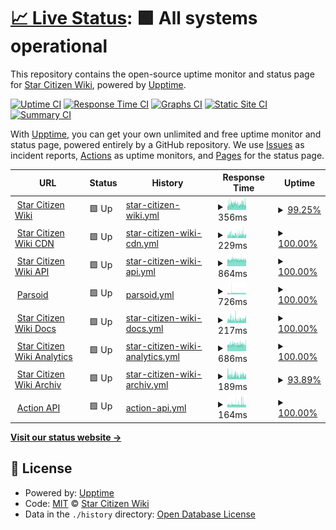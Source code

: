 # [📈 Live Status](https://status.star-citizen.wiki): <!--live status--> **🟩 All systems operational**

This repository contains the open-source uptime monitor and status page for [Star Citizen Wiki](https://star-citizen.wiki), powered by [Upptime](https://github.com/upptime/upptime).

[![Uptime CI](https://github.com/StarCitizenWiki/status/workflows/Uptime%20CI/badge.svg)](https://github.com/StarCitizenWiki/status/actions?query=workflow%3A%22Uptime+CI%22)
[![Response Time CI](https://github.com/StarCitizenWiki/status/workflows/Response%20Time%20CI/badge.svg)](https://github.com/StarCitizenWiki/status/actions?query=workflow%3A%22Response+Time+CI%22)
[![Graphs CI](https://github.com/StarCitizenWiki/status/workflows/Graphs%20CI/badge.svg)](https://github.com/StarCitizenWiki/status/actions?query=workflow%3A%22Graphs+CI%22)
[![Static Site CI](https://github.com/StarCitizenWiki/status/workflows/Static%20Site%20CI/badge.svg)](https://github.com/StarCitizenWiki/status/actions?query=workflow%3A%22Static+Site+CI%22)
[![Summary CI](https://github.com/StarCitizenWiki/status/workflows/Summary%20CI/badge.svg)](https://github.com/StarCitizenWiki/status/actions?query=workflow%3A%22Summary+CI%22)

With [Upptime](https://upptime.js.org), you can get your own unlimited and free uptime monitor and status page, powered entirely by a GitHub repository. We use [Issues](https://github.com/StarCitizenWiki/status/issues) as incident reports, [Actions](https://github.com/StarCitizenWiki/status/actions) as uptime monitors, and [Pages](https://status.star-citizen.wiki) for the status page.

<!--start: status pages-->
<!-- This summary is generated by Upptime (https://github.com/upptime/upptime) -->
<!-- Do not edit this manually, your changes will be overwritten -->
<!-- prettier-ignore -->
| URL | Status | History | Response Time | Uptime |
| --- | ------ | ------- | ------------- | ------ |
| <img alt="" src="https://icons.duckduckgo.com/ip3/star-citizen.wiki.ico" height="13"> [Star Citizen Wiki](https://star-citizen.wiki) | 🟩 Up | [star-citizen-wiki.yml](https://github.com/StarCitizenWiki/status/commits/HEAD/history/star-citizen-wiki.yml) | <details><summary><img alt="Response time graph" src="./graphs/star-citizen-wiki/response-time-week.png" height="20"> 356ms</summary><br><a href="https://status.star-citizen.wiki/history/star-citizen-wiki"><img alt="Response time 478" src="https://img.shields.io/endpoint?url=https%3A%2F%2Fraw.githubusercontent.com%2FStarCitizenWiki%2Fstatus%2FHEAD%2Fapi%2Fstar-citizen-wiki%2Fresponse-time.json"></a><br><a href="https://status.star-citizen.wiki/history/star-citizen-wiki"><img alt="24-hour response time 344" src="https://img.shields.io/endpoint?url=https%3A%2F%2Fraw.githubusercontent.com%2FStarCitizenWiki%2Fstatus%2FHEAD%2Fapi%2Fstar-citizen-wiki%2Fresponse-time-day.json"></a><br><a href="https://status.star-citizen.wiki/history/star-citizen-wiki"><img alt="7-day response time 356" src="https://img.shields.io/endpoint?url=https%3A%2F%2Fraw.githubusercontent.com%2FStarCitizenWiki%2Fstatus%2FHEAD%2Fapi%2Fstar-citizen-wiki%2Fresponse-time-week.json"></a><br><a href="https://status.star-citizen.wiki/history/star-citizen-wiki"><img alt="30-day response time 380" src="https://img.shields.io/endpoint?url=https%3A%2F%2Fraw.githubusercontent.com%2FStarCitizenWiki%2Fstatus%2FHEAD%2Fapi%2Fstar-citizen-wiki%2Fresponse-time-month.json"></a><br><a href="https://status.star-citizen.wiki/history/star-citizen-wiki"><img alt="1-year response time 473" src="https://img.shields.io/endpoint?url=https%3A%2F%2Fraw.githubusercontent.com%2FStarCitizenWiki%2Fstatus%2FHEAD%2Fapi%2Fstar-citizen-wiki%2Fresponse-time-year.json"></a></details> | <details><summary><a href="https://status.star-citizen.wiki/history/star-citizen-wiki">99.25%</a></summary><a href="https://status.star-citizen.wiki/history/star-citizen-wiki"><img alt="All-time uptime 99.88%" src="https://img.shields.io/endpoint?url=https%3A%2F%2Fraw.githubusercontent.com%2FStarCitizenWiki%2Fstatus%2FHEAD%2Fapi%2Fstar-citizen-wiki%2Fuptime.json"></a><br><a href="https://status.star-citizen.wiki/history/star-citizen-wiki"><img alt="24-hour uptime 100.00%" src="https://img.shields.io/endpoint?url=https%3A%2F%2Fraw.githubusercontent.com%2FStarCitizenWiki%2Fstatus%2FHEAD%2Fapi%2Fstar-citizen-wiki%2Fuptime-day.json"></a><br><a href="https://status.star-citizen.wiki/history/star-citizen-wiki"><img alt="7-day uptime 99.25%" src="https://img.shields.io/endpoint?url=https%3A%2F%2Fraw.githubusercontent.com%2FStarCitizenWiki%2Fstatus%2FHEAD%2Fapi%2Fstar-citizen-wiki%2Fuptime-week.json"></a><br><a href="https://status.star-citizen.wiki/history/star-citizen-wiki"><img alt="30-day uptime 99.83%" src="https://img.shields.io/endpoint?url=https%3A%2F%2Fraw.githubusercontent.com%2FStarCitizenWiki%2Fstatus%2FHEAD%2Fapi%2Fstar-citizen-wiki%2Fuptime-month.json"></a><br><a href="https://status.star-citizen.wiki/history/star-citizen-wiki"><img alt="1-year uptime 99.96%" src="https://img.shields.io/endpoint?url=https%3A%2F%2Fraw.githubusercontent.com%2FStarCitizenWiki%2Fstatus%2FHEAD%2Fapi%2Fstar-citizen-wiki%2Fuptime-year.json"></a></details>
| <img alt="" src="https://icons.duckduckgo.com/ip3/cdn.star-citizen.wiki.ico" height="13"> [Star Citizen Wiki CDN](https://cdn.star-citizen.wiki/favicon.ico) | 🟩 Up | [star-citizen-wiki-cdn.yml](https://github.com/StarCitizenWiki/status/commits/HEAD/history/star-citizen-wiki-cdn.yml) | <details><summary><img alt="Response time graph" src="./graphs/star-citizen-wiki-cdn/response-time-week.png" height="20"> 229ms</summary><br><a href="https://status.star-citizen.wiki/history/star-citizen-wiki-cdn"><img alt="Response time 314" src="https://img.shields.io/endpoint?url=https%3A%2F%2Fraw.githubusercontent.com%2FStarCitizenWiki%2Fstatus%2FHEAD%2Fapi%2Fstar-citizen-wiki-cdn%2Fresponse-time.json"></a><br><a href="https://status.star-citizen.wiki/history/star-citizen-wiki-cdn"><img alt="24-hour response time 182" src="https://img.shields.io/endpoint?url=https%3A%2F%2Fraw.githubusercontent.com%2FStarCitizenWiki%2Fstatus%2FHEAD%2Fapi%2Fstar-citizen-wiki-cdn%2Fresponse-time-day.json"></a><br><a href="https://status.star-citizen.wiki/history/star-citizen-wiki-cdn"><img alt="7-day response time 229" src="https://img.shields.io/endpoint?url=https%3A%2F%2Fraw.githubusercontent.com%2FStarCitizenWiki%2Fstatus%2FHEAD%2Fapi%2Fstar-citizen-wiki-cdn%2Fresponse-time-week.json"></a><br><a href="https://status.star-citizen.wiki/history/star-citizen-wiki-cdn"><img alt="30-day response time 227" src="https://img.shields.io/endpoint?url=https%3A%2F%2Fraw.githubusercontent.com%2FStarCitizenWiki%2Fstatus%2FHEAD%2Fapi%2Fstar-citizen-wiki-cdn%2Fresponse-time-month.json"></a><br><a href="https://status.star-citizen.wiki/history/star-citizen-wiki-cdn"><img alt="1-year response time 309" src="https://img.shields.io/endpoint?url=https%3A%2F%2Fraw.githubusercontent.com%2FStarCitizenWiki%2Fstatus%2FHEAD%2Fapi%2Fstar-citizen-wiki-cdn%2Fresponse-time-year.json"></a></details> | <details><summary><a href="https://status.star-citizen.wiki/history/star-citizen-wiki-cdn">100.00%</a></summary><a href="https://status.star-citizen.wiki/history/star-citizen-wiki-cdn"><img alt="All-time uptime 99.91%" src="https://img.shields.io/endpoint?url=https%3A%2F%2Fraw.githubusercontent.com%2FStarCitizenWiki%2Fstatus%2FHEAD%2Fapi%2Fstar-citizen-wiki-cdn%2Fuptime.json"></a><br><a href="https://status.star-citizen.wiki/history/star-citizen-wiki-cdn"><img alt="24-hour uptime 100.00%" src="https://img.shields.io/endpoint?url=https%3A%2F%2Fraw.githubusercontent.com%2FStarCitizenWiki%2Fstatus%2FHEAD%2Fapi%2Fstar-citizen-wiki-cdn%2Fuptime-day.json"></a><br><a href="https://status.star-citizen.wiki/history/star-citizen-wiki-cdn"><img alt="7-day uptime 100.00%" src="https://img.shields.io/endpoint?url=https%3A%2F%2Fraw.githubusercontent.com%2FStarCitizenWiki%2Fstatus%2FHEAD%2Fapi%2Fstar-citizen-wiki-cdn%2Fuptime-week.json"></a><br><a href="https://status.star-citizen.wiki/history/star-citizen-wiki-cdn"><img alt="30-day uptime 98.56%" src="https://img.shields.io/endpoint?url=https%3A%2F%2Fraw.githubusercontent.com%2FStarCitizenWiki%2Fstatus%2FHEAD%2Fapi%2Fstar-citizen-wiki-cdn%2Fuptime-month.json"></a><br><a href="https://status.star-citizen.wiki/history/star-citizen-wiki-cdn"><img alt="1-year uptime 99.88%" src="https://img.shields.io/endpoint?url=https%3A%2F%2Fraw.githubusercontent.com%2FStarCitizenWiki%2Fstatus%2FHEAD%2Fapi%2Fstar-citizen-wiki-cdn%2Fuptime-year.json"></a></details>
| <img alt="" src="https://icons.duckduckgo.com/ip3/api.star-citizen.wiki.ico" height="13"> [Star Citizen Wiki API](https://api.star-citizen.wiki) | 🟩 Up | [star-citizen-wiki-api.yml](https://github.com/StarCitizenWiki/status/commits/HEAD/history/star-citizen-wiki-api.yml) | <details><summary><img alt="Response time graph" src="./graphs/star-citizen-wiki-api/response-time-week.png" height="20"> 864ms</summary><br><a href="https://status.star-citizen.wiki/history/star-citizen-wiki-api"><img alt="Response time 717" src="https://img.shields.io/endpoint?url=https%3A%2F%2Fraw.githubusercontent.com%2FStarCitizenWiki%2Fstatus%2FHEAD%2Fapi%2Fstar-citizen-wiki-api%2Fresponse-time.json"></a><br><a href="https://status.star-citizen.wiki/history/star-citizen-wiki-api"><img alt="24-hour response time 822" src="https://img.shields.io/endpoint?url=https%3A%2F%2Fraw.githubusercontent.com%2FStarCitizenWiki%2Fstatus%2FHEAD%2Fapi%2Fstar-citizen-wiki-api%2Fresponse-time-day.json"></a><br><a href="https://status.star-citizen.wiki/history/star-citizen-wiki-api"><img alt="7-day response time 864" src="https://img.shields.io/endpoint?url=https%3A%2F%2Fraw.githubusercontent.com%2FStarCitizenWiki%2Fstatus%2FHEAD%2Fapi%2Fstar-citizen-wiki-api%2Fresponse-time-week.json"></a><br><a href="https://status.star-citizen.wiki/history/star-citizen-wiki-api"><img alt="30-day response time 882" src="https://img.shields.io/endpoint?url=https%3A%2F%2Fraw.githubusercontent.com%2FStarCitizenWiki%2Fstatus%2FHEAD%2Fapi%2Fstar-citizen-wiki-api%2Fresponse-time-month.json"></a><br><a href="https://status.star-citizen.wiki/history/star-citizen-wiki-api"><img alt="1-year response time 719" src="https://img.shields.io/endpoint?url=https%3A%2F%2Fraw.githubusercontent.com%2FStarCitizenWiki%2Fstatus%2FHEAD%2Fapi%2Fstar-citizen-wiki-api%2Fresponse-time-year.json"></a></details> | <details><summary><a href="https://status.star-citizen.wiki/history/star-citizen-wiki-api">100.00%</a></summary><a href="https://status.star-citizen.wiki/history/star-citizen-wiki-api"><img alt="All-time uptime 99.72%" src="https://img.shields.io/endpoint?url=https%3A%2F%2Fraw.githubusercontent.com%2FStarCitizenWiki%2Fstatus%2FHEAD%2Fapi%2Fstar-citizen-wiki-api%2Fuptime.json"></a><br><a href="https://status.star-citizen.wiki/history/star-citizen-wiki-api"><img alt="24-hour uptime 100.00%" src="https://img.shields.io/endpoint?url=https%3A%2F%2Fraw.githubusercontent.com%2FStarCitizenWiki%2Fstatus%2FHEAD%2Fapi%2Fstar-citizen-wiki-api%2Fuptime-day.json"></a><br><a href="https://status.star-citizen.wiki/history/star-citizen-wiki-api"><img alt="7-day uptime 100.00%" src="https://img.shields.io/endpoint?url=https%3A%2F%2Fraw.githubusercontent.com%2FStarCitizenWiki%2Fstatus%2FHEAD%2Fapi%2Fstar-citizen-wiki-api%2Fuptime-week.json"></a><br><a href="https://status.star-citizen.wiki/history/star-citizen-wiki-api"><img alt="30-day uptime 99.93%" src="https://img.shields.io/endpoint?url=https%3A%2F%2Fraw.githubusercontent.com%2FStarCitizenWiki%2Fstatus%2FHEAD%2Fapi%2Fstar-citizen-wiki-api%2Fuptime-month.json"></a><br><a href="https://status.star-citizen.wiki/history/star-citizen-wiki-api"><img alt="1-year uptime 99.98%" src="https://img.shields.io/endpoint?url=https%3A%2F%2Fraw.githubusercontent.com%2FStarCitizenWiki%2Fstatus%2FHEAD%2Fapi%2Fstar-citizen-wiki-api%2Fuptime-year.json"></a></details>
| <img alt="" src="https://icons.duckduckgo.com/ip3/star-citizen.wiki.ico" height="13"> [Parsoid](https://star-citizen.wiki/api.php?action=visualeditor&format=json&paction=parse&page=Star_Citizen_Wiki) | 🟩 Up | [parsoid.yml](https://github.com/StarCitizenWiki/status/commits/HEAD/history/parsoid.yml) | <details><summary><img alt="Response time graph" src="./graphs/parsoid/response-time-week.png" height="20"> 726ms</summary><br><a href="https://status.star-citizen.wiki/history/parsoid"><img alt="Response time 410" src="https://img.shields.io/endpoint?url=https%3A%2F%2Fraw.githubusercontent.com%2FStarCitizenWiki%2Fstatus%2FHEAD%2Fapi%2Fparsoid%2Fresponse-time.json"></a><br><a href="https://status.star-citizen.wiki/history/parsoid"><img alt="24-hour response time 654" src="https://img.shields.io/endpoint?url=https%3A%2F%2Fraw.githubusercontent.com%2FStarCitizenWiki%2Fstatus%2FHEAD%2Fapi%2Fparsoid%2Fresponse-time-day.json"></a><br><a href="https://status.star-citizen.wiki/history/parsoid"><img alt="7-day response time 726" src="https://img.shields.io/endpoint?url=https%3A%2F%2Fraw.githubusercontent.com%2FStarCitizenWiki%2Fstatus%2FHEAD%2Fapi%2Fparsoid%2Fresponse-time-week.json"></a><br><a href="https://status.star-citizen.wiki/history/parsoid"><img alt="30-day response time 657" src="https://img.shields.io/endpoint?url=https%3A%2F%2Fraw.githubusercontent.com%2FStarCitizenWiki%2Fstatus%2FHEAD%2Fapi%2Fparsoid%2Fresponse-time-month.json"></a><br><a href="https://status.star-citizen.wiki/history/parsoid"><img alt="1-year response time 413" src="https://img.shields.io/endpoint?url=https%3A%2F%2Fraw.githubusercontent.com%2FStarCitizenWiki%2Fstatus%2FHEAD%2Fapi%2Fparsoid%2Fresponse-time-year.json"></a></details> | <details><summary><a href="https://status.star-citizen.wiki/history/parsoid">100.00%</a></summary><a href="https://status.star-citizen.wiki/history/parsoid"><img alt="All-time uptime 99.73%" src="https://img.shields.io/endpoint?url=https%3A%2F%2Fraw.githubusercontent.com%2FStarCitizenWiki%2Fstatus%2FHEAD%2Fapi%2Fparsoid%2Fuptime.json"></a><br><a href="https://status.star-citizen.wiki/history/parsoid"><img alt="24-hour uptime 100.00%" src="https://img.shields.io/endpoint?url=https%3A%2F%2Fraw.githubusercontent.com%2FStarCitizenWiki%2Fstatus%2FHEAD%2Fapi%2Fparsoid%2Fuptime-day.json"></a><br><a href="https://status.star-citizen.wiki/history/parsoid"><img alt="7-day uptime 100.00%" src="https://img.shields.io/endpoint?url=https%3A%2F%2Fraw.githubusercontent.com%2FStarCitizenWiki%2Fstatus%2FHEAD%2Fapi%2Fparsoid%2Fuptime-week.json"></a><br><a href="https://status.star-citizen.wiki/history/parsoid"><img alt="30-day uptime 98.42%" src="https://img.shields.io/endpoint?url=https%3A%2F%2Fraw.githubusercontent.com%2FStarCitizenWiki%2Fstatus%2FHEAD%2Fapi%2Fparsoid%2Fuptime-month.json"></a><br><a href="https://status.star-citizen.wiki/history/parsoid"><img alt="1-year uptime 99.61%" src="https://img.shields.io/endpoint?url=https%3A%2F%2Fraw.githubusercontent.com%2FStarCitizenWiki%2Fstatus%2FHEAD%2Fapi%2Fparsoid%2Fuptime-year.json"></a></details>
| <img alt="" src="https://icons.duckduckgo.com/ip3/docs.star-citizen.wiki.ico" height="13"> [Star Citizen Wiki Docs](https://docs.star-citizen.wiki) | 🟩 Up | [star-citizen-wiki-docs.yml](https://github.com/StarCitizenWiki/status/commits/HEAD/history/star-citizen-wiki-docs.yml) | <details><summary><img alt="Response time graph" src="./graphs/star-citizen-wiki-docs/response-time-week.png" height="20"> 217ms</summary><br><a href="https://status.star-citizen.wiki/history/star-citizen-wiki-docs"><img alt="Response time 244" src="https://img.shields.io/endpoint?url=https%3A%2F%2Fraw.githubusercontent.com%2FStarCitizenWiki%2Fstatus%2FHEAD%2Fapi%2Fstar-citizen-wiki-docs%2Fresponse-time.json"></a><br><a href="https://status.star-citizen.wiki/history/star-citizen-wiki-docs"><img alt="24-hour response time 237" src="https://img.shields.io/endpoint?url=https%3A%2F%2Fraw.githubusercontent.com%2FStarCitizenWiki%2Fstatus%2FHEAD%2Fapi%2Fstar-citizen-wiki-docs%2Fresponse-time-day.json"></a><br><a href="https://status.star-citizen.wiki/history/star-citizen-wiki-docs"><img alt="7-day response time 217" src="https://img.shields.io/endpoint?url=https%3A%2F%2Fraw.githubusercontent.com%2FStarCitizenWiki%2Fstatus%2FHEAD%2Fapi%2Fstar-citizen-wiki-docs%2Fresponse-time-week.json"></a><br><a href="https://status.star-citizen.wiki/history/star-citizen-wiki-docs"><img alt="30-day response time 226" src="https://img.shields.io/endpoint?url=https%3A%2F%2Fraw.githubusercontent.com%2FStarCitizenWiki%2Fstatus%2FHEAD%2Fapi%2Fstar-citizen-wiki-docs%2Fresponse-time-month.json"></a><br><a href="https://status.star-citizen.wiki/history/star-citizen-wiki-docs"><img alt="1-year response time 244" src="https://img.shields.io/endpoint?url=https%3A%2F%2Fraw.githubusercontent.com%2FStarCitizenWiki%2Fstatus%2FHEAD%2Fapi%2Fstar-citizen-wiki-docs%2Fresponse-time-year.json"></a></details> | <details><summary><a href="https://status.star-citizen.wiki/history/star-citizen-wiki-docs">100.00%</a></summary><a href="https://status.star-citizen.wiki/history/star-citizen-wiki-docs"><img alt="All-time uptime 99.91%" src="https://img.shields.io/endpoint?url=https%3A%2F%2Fraw.githubusercontent.com%2FStarCitizenWiki%2Fstatus%2FHEAD%2Fapi%2Fstar-citizen-wiki-docs%2Fuptime.json"></a><br><a href="https://status.star-citizen.wiki/history/star-citizen-wiki-docs"><img alt="24-hour uptime 100.00%" src="https://img.shields.io/endpoint?url=https%3A%2F%2Fraw.githubusercontent.com%2FStarCitizenWiki%2Fstatus%2FHEAD%2Fapi%2Fstar-citizen-wiki-docs%2Fuptime-day.json"></a><br><a href="https://status.star-citizen.wiki/history/star-citizen-wiki-docs"><img alt="7-day uptime 100.00%" src="https://img.shields.io/endpoint?url=https%3A%2F%2Fraw.githubusercontent.com%2FStarCitizenWiki%2Fstatus%2FHEAD%2Fapi%2Fstar-citizen-wiki-docs%2Fuptime-week.json"></a><br><a href="https://status.star-citizen.wiki/history/star-citizen-wiki-docs"><img alt="30-day uptime 100.00%" src="https://img.shields.io/endpoint?url=https%3A%2F%2Fraw.githubusercontent.com%2FStarCitizenWiki%2Fstatus%2FHEAD%2Fapi%2Fstar-citizen-wiki-docs%2Fuptime-month.json"></a><br><a href="https://status.star-citizen.wiki/history/star-citizen-wiki-docs"><img alt="1-year uptime 100.00%" src="https://img.shields.io/endpoint?url=https%3A%2F%2Fraw.githubusercontent.com%2FStarCitizenWiki%2Fstatus%2FHEAD%2Fapi%2Fstar-citizen-wiki-docs%2Fuptime-year.json"></a></details>
| <img alt="" src="https://icons.duckduckgo.com/ip3/analytics.star-citizen.wiki.ico" height="13"> [Star Citizen Wiki Analytics](https://analytics.star-citizen.wiki) | 🟩 Up | [star-citizen-wiki-analytics.yml](https://github.com/StarCitizenWiki/status/commits/HEAD/history/star-citizen-wiki-analytics.yml) | <details><summary><img alt="Response time graph" src="./graphs/star-citizen-wiki-analytics/response-time-week.png" height="20"> 686ms</summary><br><a href="https://status.star-citizen.wiki/history/star-citizen-wiki-analytics"><img alt="Response time 778" src="https://img.shields.io/endpoint?url=https%3A%2F%2Fraw.githubusercontent.com%2FStarCitizenWiki%2Fstatus%2FHEAD%2Fapi%2Fstar-citizen-wiki-analytics%2Fresponse-time.json"></a><br><a href="https://status.star-citizen.wiki/history/star-citizen-wiki-analytics"><img alt="24-hour response time 661" src="https://img.shields.io/endpoint?url=https%3A%2F%2Fraw.githubusercontent.com%2FStarCitizenWiki%2Fstatus%2FHEAD%2Fapi%2Fstar-citizen-wiki-analytics%2Fresponse-time-day.json"></a><br><a href="https://status.star-citizen.wiki/history/star-citizen-wiki-analytics"><img alt="7-day response time 686" src="https://img.shields.io/endpoint?url=https%3A%2F%2Fraw.githubusercontent.com%2FStarCitizenWiki%2Fstatus%2FHEAD%2Fapi%2Fstar-citizen-wiki-analytics%2Fresponse-time-week.json"></a><br><a href="https://status.star-citizen.wiki/history/star-citizen-wiki-analytics"><img alt="30-day response time 711" src="https://img.shields.io/endpoint?url=https%3A%2F%2Fraw.githubusercontent.com%2FStarCitizenWiki%2Fstatus%2FHEAD%2Fapi%2Fstar-citizen-wiki-analytics%2Fresponse-time-month.json"></a><br><a href="https://status.star-citizen.wiki/history/star-citizen-wiki-analytics"><img alt="1-year response time 779" src="https://img.shields.io/endpoint?url=https%3A%2F%2Fraw.githubusercontent.com%2FStarCitizenWiki%2Fstatus%2FHEAD%2Fapi%2Fstar-citizen-wiki-analytics%2Fresponse-time-year.json"></a></details> | <details><summary><a href="https://status.star-citizen.wiki/history/star-citizen-wiki-analytics">100.00%</a></summary><a href="https://status.star-citizen.wiki/history/star-citizen-wiki-analytics"><img alt="All-time uptime 99.88%" src="https://img.shields.io/endpoint?url=https%3A%2F%2Fraw.githubusercontent.com%2FStarCitizenWiki%2Fstatus%2FHEAD%2Fapi%2Fstar-citizen-wiki-analytics%2Fuptime.json"></a><br><a href="https://status.star-citizen.wiki/history/star-citizen-wiki-analytics"><img alt="24-hour uptime 100.00%" src="https://img.shields.io/endpoint?url=https%3A%2F%2Fraw.githubusercontent.com%2FStarCitizenWiki%2Fstatus%2FHEAD%2Fapi%2Fstar-citizen-wiki-analytics%2Fuptime-day.json"></a><br><a href="https://status.star-citizen.wiki/history/star-citizen-wiki-analytics"><img alt="7-day uptime 100.00%" src="https://img.shields.io/endpoint?url=https%3A%2F%2Fraw.githubusercontent.com%2FStarCitizenWiki%2Fstatus%2FHEAD%2Fapi%2Fstar-citizen-wiki-analytics%2Fuptime-week.json"></a><br><a href="https://status.star-citizen.wiki/history/star-citizen-wiki-analytics"><img alt="30-day uptime 99.20%" src="https://img.shields.io/endpoint?url=https%3A%2F%2Fraw.githubusercontent.com%2FStarCitizenWiki%2Fstatus%2FHEAD%2Fapi%2Fstar-citizen-wiki-analytics%2Fuptime-month.json"></a><br><a href="https://status.star-citizen.wiki/history/star-citizen-wiki-analytics"><img alt="1-year uptime 99.87%" src="https://img.shields.io/endpoint?url=https%3A%2F%2Fraw.githubusercontent.com%2FStarCitizenWiki%2Fstatus%2FHEAD%2Fapi%2Fstar-citizen-wiki-analytics%2Fuptime-year.json"></a></details>
| <img alt="" src="https://icons.duckduckgo.com/ip3/archiv.star-citizen.wiki.ico" height="13"> [Star Citizen Wiki Archiv](https://archiv.star-citizen.wiki) | 🟩 Up | [star-citizen-wiki-archiv.yml](https://github.com/StarCitizenWiki/status/commits/HEAD/history/star-citizen-wiki-archiv.yml) | <details><summary><img alt="Response time graph" src="./graphs/star-citizen-wiki-archiv/response-time-week.png" height="20"> 189ms</summary><br><a href="https://status.star-citizen.wiki/history/star-citizen-wiki-archiv"><img alt="Response time 389" src="https://img.shields.io/endpoint?url=https%3A%2F%2Fraw.githubusercontent.com%2FStarCitizenWiki%2Fstatus%2FHEAD%2Fapi%2Fstar-citizen-wiki-archiv%2Fresponse-time.json"></a><br><a href="https://status.star-citizen.wiki/history/star-citizen-wiki-archiv"><img alt="24-hour response time 158" src="https://img.shields.io/endpoint?url=https%3A%2F%2Fraw.githubusercontent.com%2FStarCitizenWiki%2Fstatus%2FHEAD%2Fapi%2Fstar-citizen-wiki-archiv%2Fresponse-time-day.json"></a><br><a href="https://status.star-citizen.wiki/history/star-citizen-wiki-archiv"><img alt="7-day response time 189" src="https://img.shields.io/endpoint?url=https%3A%2F%2Fraw.githubusercontent.com%2FStarCitizenWiki%2Fstatus%2FHEAD%2Fapi%2Fstar-citizen-wiki-archiv%2Fresponse-time-week.json"></a><br><a href="https://status.star-citizen.wiki/history/star-citizen-wiki-archiv"><img alt="30-day response time 182" src="https://img.shields.io/endpoint?url=https%3A%2F%2Fraw.githubusercontent.com%2FStarCitizenWiki%2Fstatus%2FHEAD%2Fapi%2Fstar-citizen-wiki-archiv%2Fresponse-time-month.json"></a><br><a href="https://status.star-citizen.wiki/history/star-citizen-wiki-archiv"><img alt="1-year response time 376" src="https://img.shields.io/endpoint?url=https%3A%2F%2Fraw.githubusercontent.com%2FStarCitizenWiki%2Fstatus%2FHEAD%2Fapi%2Fstar-citizen-wiki-archiv%2Fresponse-time-year.json"></a></details> | <details><summary><a href="https://status.star-citizen.wiki/history/star-citizen-wiki-archiv">93.89%</a></summary><a href="https://status.star-citizen.wiki/history/star-citizen-wiki-archiv"><img alt="All-time uptime 99.55%" src="https://img.shields.io/endpoint?url=https%3A%2F%2Fraw.githubusercontent.com%2FStarCitizenWiki%2Fstatus%2FHEAD%2Fapi%2Fstar-citizen-wiki-archiv%2Fuptime.json"></a><br><a href="https://status.star-citizen.wiki/history/star-citizen-wiki-archiv"><img alt="24-hour uptime 100.00%" src="https://img.shields.io/endpoint?url=https%3A%2F%2Fraw.githubusercontent.com%2FStarCitizenWiki%2Fstatus%2FHEAD%2Fapi%2Fstar-citizen-wiki-archiv%2Fuptime-day.json"></a><br><a href="https://status.star-citizen.wiki/history/star-citizen-wiki-archiv"><img alt="7-day uptime 93.89%" src="https://img.shields.io/endpoint?url=https%3A%2F%2Fraw.githubusercontent.com%2FStarCitizenWiki%2Fstatus%2FHEAD%2Fapi%2Fstar-citizen-wiki-archiv%2Fuptime-week.json"></a><br><a href="https://status.star-citizen.wiki/history/star-citizen-wiki-archiv"><img alt="30-day uptime 92.95%" src="https://img.shields.io/endpoint?url=https%3A%2F%2Fraw.githubusercontent.com%2FStarCitizenWiki%2Fstatus%2FHEAD%2Fapi%2Fstar-citizen-wiki-archiv%2Fuptime-month.json"></a><br><a href="https://status.star-citizen.wiki/history/star-citizen-wiki-archiv"><img alt="1-year uptime 99.37%" src="https://img.shields.io/endpoint?url=https%3A%2F%2Fraw.githubusercontent.com%2FStarCitizenWiki%2Fstatus%2FHEAD%2Fapi%2Fstar-citizen-wiki-archiv%2Fuptime-year.json"></a></details>
| <img alt="" src="https://icons.duckduckgo.com/ip3/star-citizen.wiki.ico" height="13"> [Action API](https://star-citizen.wiki/api.php?action=query&prop=info&titles=Gladius) | 🟩 Up | [action-api.yml](https://github.com/StarCitizenWiki/status/commits/HEAD/history/action-api.yml) | <details><summary><img alt="Response time graph" src="./graphs/action-api/response-time-week.png" height="20"> 164ms</summary><br><a href="https://status.star-citizen.wiki/history/action-api"><img alt="Response time 137" src="https://img.shields.io/endpoint?url=https%3A%2F%2Fraw.githubusercontent.com%2FStarCitizenWiki%2Fstatus%2FHEAD%2Fapi%2Faction-api%2Fresponse-time.json"></a><br><a href="https://status.star-citizen.wiki/history/action-api"><img alt="24-hour response time 142" src="https://img.shields.io/endpoint?url=https%3A%2F%2Fraw.githubusercontent.com%2FStarCitizenWiki%2Fstatus%2FHEAD%2Fapi%2Faction-api%2Fresponse-time-day.json"></a><br><a href="https://status.star-citizen.wiki/history/action-api"><img alt="7-day response time 164" src="https://img.shields.io/endpoint?url=https%3A%2F%2Fraw.githubusercontent.com%2FStarCitizenWiki%2Fstatus%2FHEAD%2Fapi%2Faction-api%2Fresponse-time-week.json"></a><br><a href="https://status.star-citizen.wiki/history/action-api"><img alt="30-day response time 154" src="https://img.shields.io/endpoint?url=https%3A%2F%2Fraw.githubusercontent.com%2FStarCitizenWiki%2Fstatus%2FHEAD%2Fapi%2Faction-api%2Fresponse-time-month.json"></a><br><a href="https://status.star-citizen.wiki/history/action-api"><img alt="1-year response time 137" src="https://img.shields.io/endpoint?url=https%3A%2F%2Fraw.githubusercontent.com%2FStarCitizenWiki%2Fstatus%2FHEAD%2Fapi%2Faction-api%2Fresponse-time-year.json"></a></details> | <details><summary><a href="https://status.star-citizen.wiki/history/action-api">100.00%</a></summary><a href="https://status.star-citizen.wiki/history/action-api"><img alt="All-time uptime 99.88%" src="https://img.shields.io/endpoint?url=https%3A%2F%2Fraw.githubusercontent.com%2FStarCitizenWiki%2Fstatus%2FHEAD%2Fapi%2Faction-api%2Fuptime.json"></a><br><a href="https://status.star-citizen.wiki/history/action-api"><img alt="24-hour uptime 100.00%" src="https://img.shields.io/endpoint?url=https%3A%2F%2Fraw.githubusercontent.com%2FStarCitizenWiki%2Fstatus%2FHEAD%2Fapi%2Faction-api%2Fuptime-day.json"></a><br><a href="https://status.star-citizen.wiki/history/action-api"><img alt="7-day uptime 100.00%" src="https://img.shields.io/endpoint?url=https%3A%2F%2Fraw.githubusercontent.com%2FStarCitizenWiki%2Fstatus%2FHEAD%2Fapi%2Faction-api%2Fuptime-week.json"></a><br><a href="https://status.star-citizen.wiki/history/action-api"><img alt="30-day uptime 99.93%" src="https://img.shields.io/endpoint?url=https%3A%2F%2Fraw.githubusercontent.com%2FStarCitizenWiki%2Fstatus%2FHEAD%2Fapi%2Faction-api%2Fuptime-month.json"></a><br><a href="https://status.star-citizen.wiki/history/action-api"><img alt="1-year uptime 99.94%" src="https://img.shields.io/endpoint?url=https%3A%2F%2Fraw.githubusercontent.com%2FStarCitizenWiki%2Fstatus%2FHEAD%2Fapi%2Faction-api%2Fuptime-year.json"></a></details>

<!--end: status pages-->

[**Visit our status website →**](https://status.star-citizen.wiki)

## 📄 License

- Powered by: [Upptime](https://github.com/upptime/upptime)
- Code: [MIT](./LICENSE) © [Star Citizen Wiki](https://star-citizen.wiki)
- Data in the `./history` directory: [Open Database License](https://opendatacommons.org/licenses/odbl/1-0/)
